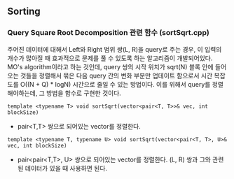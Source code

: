 ## Sorting

### Query Square Root Decomposition 관련 함수 (sortSqrt.cpp)
주어진 데이터에 대해서 Left와 Right 범위 쌍(L, R)을 query로 주는 경우,
이 입력의 개수가 많아질 때 효과적으로 문제를 풀 수 있도록 하는 알고리즘이 개발되어있다.
MO's algorithm이라고 하는 것인데, query 쌍의 시작 위치가 sqrt(N) 블록 안에 들어오는 것들을
정렬해서 묶은 다음 query 간의 변화 부분만 업데이트 함으로서 시간 복잡도를 O((N + Q) * logN) 시간으로
줄일 수 있는 방법이다.
이를 위해서 query를 정렬해야하는데, 그 방법을 함수로 구현한 것이다.

`template <typename T> void sortSqrt(vector<pair<T, T>>& vec, int blockSize)`
 - pair<T,T> 쌍으로 되어있는 vector를 정렬한다.

`template <typename T, typename U> void sortSqrt(vector<pair<T, T>, U>& vec, int blockSize)`
 - pair<pair<T,T>, U> 쌍으로 되어있는 vector를 정렬한다. (L, R) 쌍과 그와 관련된 데이터가 있을 때 사용하면 된다.
